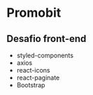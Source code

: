 # Promobit

## Desafio front-end

-   styled-components
-   axios
-   react-icons
-   react-paginate
-   Bootstrap
